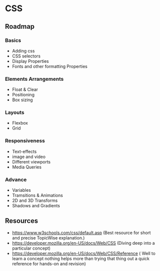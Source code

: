 # CSS
## Roadmap
### Basics
- Adding css
- CSS selectors
- Display Properties
- Fonts and  other formatting Properties
### Elements Arrangements
- Float & Clear
- Positioning
- Box sizing
### Layouts
- Flexbox
- Grid
### Responsiveness
- Text-effects
- image and video
- Different viewports
- Media Queries
### Advance
- Variables
- Tramsitions & Animations
- 2D and 3D Transforms
- Shadows and Gradients


## Resources
- https://www.w3schools.com/css/default.asp
(Best resource for short and precise TopicWise explanation.)
- https://developer.mozilla.org/en-US/docs/Web/CSS
(Diving deep into a particular concept)
- https://developer.mozilla.org/en-US/docs/Web/CSS/Reference
( Well to learn a concept nothing helps more than trying that thing out a quick reference for hands-on and revision)

